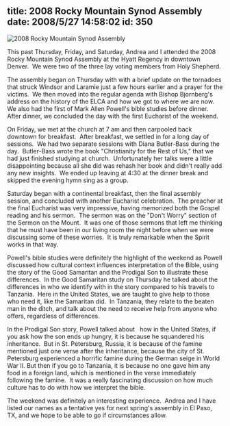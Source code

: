 title: 2008 Rocky Mountain Synod Assembly
date: 2008/5/27 14:58:02
id: 350
---
![2008 Rocky Mountain Synod Assembly](/journal_images/IMG_0157-journal.jpg)

This past Thursday, Friday, and Saturday, Andrea and I attended the 2008 Rocky Mountain Synod Assembly at the Hyatt Regency in downtown Denver.  We were two of the three lay voting members from Holy Shepherd. 

The assembly began on Thursday with with a brief update on the tornadoes that struck Windsor and Laramie just a few hours earlier and a prayer for the victims.  We then moved into the regular agenda with Bishop Bjornberg's address on the history of the ELCA and how we got to where we are now.  We also had the first of Mark Allen Powell's bible studies before dinner.  After dinner, we concluded the day with the first Eucharist of the weekend.

On Friday, we met at the church at 7 am and then carpooled back downtown for breakfast.  After breakfast, we settled in for a long day of sessions.  We had two separate sessions with Diana Butler-Bass during the day.  Butler-Bass wrote the book "Christianity for the Rest of Us," that we had just finished studying at church.  Unfortunately her talks were a little disappointing because all she did was rehash her book and didn't really add any new insights.  We ended up leaving at 4:30 at the dinner break and skipped the evening hymn sing as a group.

Saturday began with a continental breakfast, then the final assembly session, and concluded with another Eucharist celebration.  The preacher at the final Eucharist was very impressive, having memorized both the Gospel reading and his sermon.  The sermon was on the "Don't Worry" section of the Sermon on the Mount.  It was one of those sermons that left me thinking that he must have been in our living room the night before when we were discussing some of these worries.  It is truly remarkable when the Spirit works in that way.

Powell's bible studies were definitely the highlight of the weekend as Powell discussed how cultural context influences interpretation of the Bible, using the story of the Good Samaritan and the Prodigal Son to illustrate these differences.  In the Good Samaritan study on Thursday he talked about the differences in who we identify with in the story compared to his travels to Tanzania.  Here in the United States, we are taught to give help to those who need it, like the Samaritan did.  In Tanzania, they relate to the beaten man in the ditch, and talk about the need to receive help from anyone who offers, regardless of differences.

In the Prodigal Son story, Powell talked about   how in the United States, if you ask how the son ends up hungry, it is because he squandered his inheritance.  But in St. Petersburg, Russia, it is because of the famine mentioned just one verse after the inheritance, because the city of St. Petersburg experienced a horrific famine during the German seige in World War II. But then if you go to Tanzania, it is because no one gave him any food in a foreign land, which is mentioned in the verse immediately following the famine.  It was a really fascinating discussion on how much culture has to do with how we interpret the bible.

The weekend was definitely an interesting experience.  Andrea and I have listed our names as a tentative yes for next spring's assembly in El Paso, TX, and we hope to be able to go if circumstances allow.